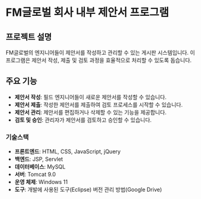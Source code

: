 # FM글로벌 회사 내부 제안서 프로그램

## 프로젝트 설명

FM글로벌의 엔지니어들이 제안서를 작성하고 관리할 수 있는 게시판 시스템입니다. 이 프로그램은 제안서 작성, 제출 및 검토 과정을 효율적으로 처리할 수 있도록 돕습니다.

## 주요 기능

- **제안서 작성**: 필드 엔지니어들이 새로운 제안서를 작성할 수 있습니다.
- **제안서 제출**: 작성한 제안서를 제출하여 검토 프로세스를 시작할 수 있습니다.
- **제안서 관리**: 제안서를 편집하거나 삭제할 수 있는 기능을 제공합니다.
- **검토 및 승인**: 관리자가 제안서를 검토하고 승인할 수 있습니다.

### 기술스택

- **프론트엔드**: HTML, CSS, JavaScript, jQuery
- **백엔드**: JSP, Servlet
- **데이터베이스**: MySQL
- **서버**: Tomcat 9.0
- **운영 체제**: Windows 11
- **도구**: 개발에 사용된 도구(Eclipse) 버전 관리 방법(Google Drive)

